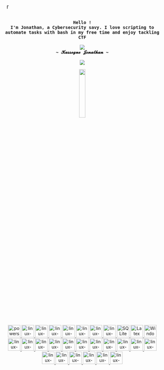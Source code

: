 <p align="left"><strong><samp>「</samp></strong></p>
    <p align="center">
      <samp><br>
            <b>
            Hello !
        <br>
            I'm Jonathan, a Cybersecurity savy.
                I love scripting to automate tasks with bash in my free time and enjoy tackling CTF
            </b>
        <br>
        <br>
          <image src="https://readme-typing-svg.herokuapp.com?font=Iosevka&size=24&color=BC83E3&center=true&width=410&height=45&lines=Explore,+exploit,+evolve.">
        <br>
            <b>
            ~ 𝓚𝓪𝓼𝓼𝓮𝓰𝓷𝓮 𝓙𝓸𝓷𝓪𝓽𝓱𝓪𝓷 ~
            </b>
        <br>
        <br>
          <image src="https://readme-typing-svg.herokuapp.com?font=Iosevka&size=16&color=1793D1&center=true&width=410&height=45&lines=I+use+kali+btw+<3">
      </samp>
    </p>
<p align="center"><a href="https://kali.org/">
    <img src="https://i.postimg.cc/FRT10RrC/Kali-Linux-Penetration-Testing-and-Ethical-Hacking-Linux-Distribution-removebg-preview.png" height="20%" width="20%">
</a></p>
        <br> 
<p align="center"> <a href="https://www.powershellgallery.com/" target="_blank">
    <img src="https://cdn.jsdelivr.net/gh/devicons/devicon@latest/icons/powershell/powershell-original.svg" alt="powershell" width="40" height="40"/>
</a>
<a href="https://www.linux.org/" target="_blank">
    <img src="https://cdn.jsdelivr.net/gh/devicons/devicon@latest/icons/debian/debian-plain-wordmark.svg" alt="linux-OS" width="40" height="40"/>
</a>
<a href="https://www.php.net/" target="_blank">
    <img src="https://cdn.jsdelivr.net/gh/devicons/devicon@latest/icons/php/php-original.svg" alt="linux-OS" width="40" height="40"/>
</a>
<a href="https://www.python.org/" target="_blank">
    <img src="https://cdn.jsdelivr.net/gh/devicons/devicon@latest/icons/python/python-original-wordmark.svg" alt="linux-OS" width="40" height="40"/>
</a>
<a href="https://neovim.io/" target="_blank">
    <img src="https://cdn.jsdelivr.net/gh/devicons/devicon@latest/icons/neovim/neovim-original-wordmark.svg" alt="linux-OS" width="40" height="40"/>
</a>
<a href="https://en.wikipedia.org/wiki/JavaScript" target="_blank">
    <img src="https://cdn.jsdelivr.net/gh/devicons/devicon@latest/icons/javascript/javascript-original.svg" alt="linux-OS" width="40" height="40"/>
</a>
<a href="https://www.oracle.com/" target="_blank">
    <img src="https://cdn.jsdelivr.net/gh/devicons/devicon@latest/icons/oracle/oracle-original.svg" alt="linux-OS" width="40" height="40"/>
</a>
<a href="https://git-scm.com/" target="_blank">
    <img src="https://cdn.jsdelivr.net/gh/devicons/devicon@latest/icons/git/git-plain-wordmark.svg" alt="linux-OS" width="40" height="40"/>
</a>
<a href="https://www.sqlite.org/" target="_blank">
    <img src="https://cdn.jsdelivr.net/gh/devicons/devicon@latest/icons/sqlite/sqlite-original-wordmark.svg" alt="SQLite" width="40" height="40"/>
</a>
<a href="https://www.latex-project.org/" target="_blank">
    <img src="https://cdn.jsdelivr.net/gh/devicons/devicon@latest/icons/latex/latex-original.svg" alt="Latex" width="40" height="40"/>
</a>
<a href="https://en.wikipedia.org/wiki/Microsoft_Windows" target="_blank">
    <img src="https://cdn.jsdelivr.net/gh/devicons/devicon@latest/icons/windows11/windows11-original.svg" alt="Windows" width="40" height="40"/>
</a>
<a href="https://nginx.com" target="_blank">
    <img src="https://cdn.jsdelivr.net/gh/devicons/devicon@latest/icons/nginx/nginx-original.svg" alt="linux-OS" width="40" height="40"/>
</a>
<a href="https://en.wikipedia.org/wiki/MS-DOS" target="_blank">
    <img src="https://cdn.jsdelivr.net/gh/devicons/devicon@latest/icons/msdos/msdos-original.svg" alt="linux-OS" width="40" height="40"/>
</a>
<a href="https://httpd.apache.org/" target="_blank">
    <img src="https://cdn.jsdelivr.net/gh/devicons/devicon@latest/icons/apache/apache-original-wordmark.svg" alt="linux-OS" width="40" height="40"/>
</a>
<a href="https://cloudflare.com" target="_blank">
    <img src="https://cdn.jsdelivr.net/gh/devicons/devicon@latest/icons/cloudflare/cloudflare-original-wordmark.svg" alt="linux-OS" width="40" height="40"/>
</a>
<a href="https://www.markdownguide.org/" target="_blank">
    <img src="https://cdn.jsdelivr.net/gh/devicons/devicon@latest/icons/markdown/markdown-original.svg" alt="linux-OS" width="40" height="40"/>
</a>
<a href="https://www.putty.org/" target="_blank">
    <img src="https://cdn.jsdelivr.net/gh/devicons/devicon@latest/icons/putty/putty-original.svg" alt="linux-OS" width="40" height="40"/>
</a>
<a href="https://www.jetbrains.com/pycharm/?var=1" target="_blank">
    <img src="https://cdn.jsdelivr.net/gh/devicons/devicon@latest/icons/pycharm/pycharm-original.svg" alt="linux-OS" width="40" height="40"/>
</a>
<a href="https://stackoverflow.com/" target="_blank">
    <img src="https://cdn.jsdelivr.net/gh/devicons/devicon@latest/icons/stackoverflow/stackoverflow-original-wordmark.svg" alt="linux-OS" width="40" height="40"/>
</a>
<a href="https://www.w3schools.com/xml/xml_whatis.asp" target="_blank">
    <img src="https://cdn.jsdelivr.net/gh/devicons/devicon@latest/icons/xml/xml-original.svg" alt="linux-OS" width="40" height="40"/>
</a>
<a href="https://portswigger.net/burp" target="_blank">
    <img src="https://i.postimg.cc/HLDqv8VY/images-removebg-preview-1.png" alt="linux-OS" width="40" height="40"/>
</a>
<a href="https://www.metasploit.com/" target="_blank">
    <img src="https://i.postimg.cc/Ssw1RwCy/download-removebg-preview.png" alt="linux-OS" width="40" height="40"/>
</a>
<a href="https://bloodhound.readthedocs.io/en/latest/" target="_blank">
    <img src="https://i.postimg.cc/5yS5JGmK/1-E0-I-QO-1-U8y-ROC6-Fb-Uy-HGA-removebg-preview.png" alt="linux-OS" width="40" height="40"/>
</a>
<a href="https://www.snort.org/" target="_blank">
    <img src="https://i.postimg.cc/RhW3sDDn/download-removebg-preview-1.png" alt="linux-OS" width="40" height="40"/>
</a>
<a href="https://www.wireshark.org/" target="_blank">
    <img src="https://i.postimg.cc/V6p7H3kx/wireshark-104082-removebg-preview.png" alt="linux-OS" width="40" height="40"/>
</a>
<a href="https://wazuh.com/" target="_blank">
    <img src="https://i.postimg.cc/y8G7nNzn/images-removebg-preview-2.png" alt="linux-OS" width="40" height="40"/>
</a>
<a href="https://www.pfsense.org/" target="_blank">
    <img src="https://i.postimg.cc/HnTJHLnX/download-removebg-preview-2.png" alt="linux-OS" width="40" height="40"/>
</a>
<a href="https://ghost.org/" target="_blank">
    <img src="https://i.postimg.cc/FKZ58FM2/images-removebg-preview-3.png" alt="linux-OS" width="40" height="40"/>
</a
